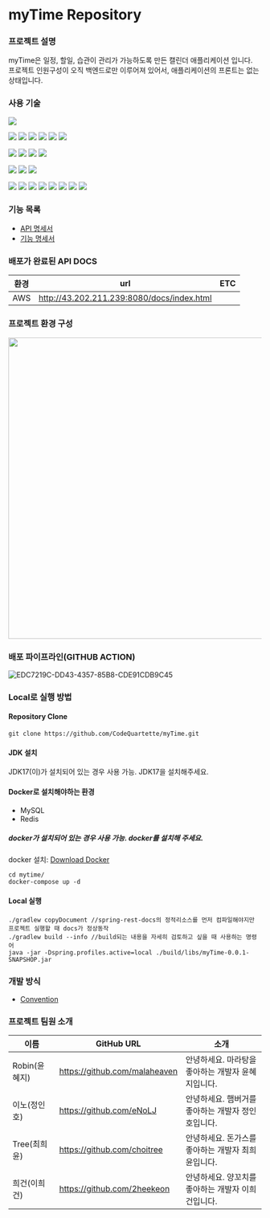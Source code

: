 # myTime Repository

### 프로젝트 설명
myTime은 일정, 할일, 습관이 관리가 가능하도록 만든 캘린더 애플리케이션 입니다.   
프로젝트 인원구성이 오직 백엔드로만 이루어져 있어서, 애플리케이션의 프론트는 없는 상태입니다.

### 사용 기술
<img src="https://img.shields.io/badge/Java-007396?style=for-the-badge&logo=Java&logoColor=white">

<img src="https://img.shields.io/badge/MySQL-4479A1?style=for-the-badge&logo=MySQL&logoColor=white"> <img src="https://img.shields.io/badge/Redis-DC382D?style=for-the-badge&logo=Redis&logoColor=white"> <img src="https://img.shields.io/badge/h2-6DB33F?style=for-the-badge&logo=h2&logoColor=white"> <img src="https://img.shields.io/badge/JPA-FF6600?style=for-the-badge&logo=JPA&logoColor=white"> <img src="https://img.shields.io/badge/QueryDSL-FF6600?style=for-the-badge&logo=QueryDSL&logoColor=white"> <img src="https://img.shields.io/badge/Spring Data JDBC-FF6600?style=for-the-badge&logo=Spring Data JDBC&logoColor=white">

<img src="https://img.shields.io/badge/Spring Boot-6DB33F?style=for-the-badge&logo=Spring Boot&logoColor=white"> <img src="https://img.shields.io/badge/Spring Security-6DB33F?style=for-the-badge&logo=Spring Security&logoColor=white"> <img src="https://img.shields.io/badge/Spring RestDocs-6DB33F?style=for-the-badge&logo=Spring RestDocs&logoColor=white"> <img src="https://img.shields.io/badge/Spring AOP-6DB33F?style=for-the-badge&logo=Spring AOP&logoColor=white">

<img src="https://img.shields.io/badge/JWT-000000?style=for-the-badge&logo=JWT&logoColor=white"> <img src="https://img.shields.io/badge/intellijidea-000000?style=for-the-badge&logo=intellijidea&logoColor=white"> <img src="https://img.shields.io/badge/Docker-2496ED?style=for-the-badge&logo=Docker&logoColor=white"> 

<img src="https://img.shields.io/badge/amazon aws-232F3E?style=for-the-badge&logo=amazonaws&logoColor=white"> <img src="https://img.shields.io/badge/amazon ec2-FF9900?style=for-the-badge&logo=amazonec2&logoColor=white"> <img src="https://img.shields.io/badge/amazon rds-527FFF?style=for-the-badge&logo=amazonrds&logoColor=white"> <img src="https://img.shields.io/badge/amazon s3-569A31?style=for-the-badge&logo=amazons3&logoColor=white"> <img src="https://img.shields.io/badge/amazon Elasticache-232F3E?style=for-the-badge&logo=amazonelasticache&logoColor=white"> <img src="https://img.shields.io/badge/amazon IAM-FF9900?style=for-the-badge&logo=amazoniam&logoColor=white"> <img src="https://img.shields.io/badge/amazon vpc-DC382D?style=for-the-badge&logo=amazonvpc&logoColor=white"> <img src="https://img.shields.io/badge/amazon codedeploy-000000?style=for-the-badge&logo=amazoncodedeploy&logoColor=white"> 

### 기능 목록
- [API 명세서](https://github.com/CodeQuartette/myTime/wiki/API)
- [기능 명세서](https://github.com/CodeQuartette/myTime/wiki/%EA%B8%B0%EB%8A%A5-%EB%AA%85%EC%84%B8)

### 배포가 완료된 API DOCS 
|환경|url|ETC|
|---|----|---|
|AWS|http://43.202.211.239:8080/docs/index.html||

### 프로젝트 환경 구성
<img src="https://github.com/CodeQuartette/myTime/assets/63284310/9d8756b0-0aa8-4053-ba04-b5f98aeb8277" width="800" height="600">


### 배포 파이프라인(GITHUB ACTION)
![EDC7219C-DD43-4357-85B8-CDE91CDB9C45](https://github.com/CodeQuartette/myTime/assets/63284310/7caa85a9-0be4-4fce-bc3c-b8063209a1fe)


### Local로 실행 방법
#### Repository Clone
```
git clone https://github.com/CodeQuartette/myTime.git
```

#### JDK 설치
JDK17(이)가 설치되어 있는 경우 사용 가능. JDK17을 설치해주세요.

#### Docker로 설치해야하는 환경
- MySQL
- Redis

##### docker가 설치되어 있는 경우 사용 가능. docker를 설치해 주세요.

docker 설치: [Download Docker](https://www.docker.com/products/docker-desktop/)

```
cd mytime/
docker-compose up -d
```

#### Local 실행
```
./gradlew copyDocument //spring-rest-docs의 정적리소스를 먼저 컴파일해야지만 프로젝트 실행할 때 docs가 정상동작
./gradlew build --info //build되는 내용을 자세히 검토하고 싶을 때 사용하는 명령어
java -jar -Dspring.profiles.active=local ./build/libs/myTime-0.0.1-SNAPSHOP.jar
```

### 개발 방식
- [Convention](https://github.com/CodeQuartette/myTime/wiki/Convention)

### 프로젝트 팀원 소개
|이름|GitHub URL|소개|
|---|----------|---|
|Robin(윤혜지)|https://github.com/malaheaven| 안녕하세요. 마라탕을 좋아하는 개발자 윤혜지입니다.|
|이노(정인호)|https://github.com/eNoLJ| 안녕하세요. 햄버거를 좋아하는 개발자 정인호입니다.| 
|Tree(최희윤)|https://github.com/choitree| 안녕하세요. 돈가스를 좋아하는 개발자 최희윤입니다.|
|희건(이희건)|https://github.com/2heekeon|안녕하세요. 양꼬치를 좋아하는 개발자 이희건입니다.|









